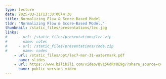 ```yaml
---
type: lecture
date: 2025-03-31T13:30:00+4:30
title: Normalizing Flow & Score-Based Model
tldr: "Normalizing Flow & Score-Based Model."
thumbnail: /static_files/presentations/lec.jpg
links: 
#     - url: /static_files/presentations/lec.zip
#       name: notes
#     - url: /static_files/presentations/code.zip
#       name: codes
    - url: /static_files/ppt/lec7-mar-31-watermark.pdf
      name: slides
    - url: https://www.bilibili.com/video/BV156dRY8E9g/?share_source=copy_web&vd_source=1ef9b25809c21469eadae98f1bab39ea
      name: public version video
---
```



